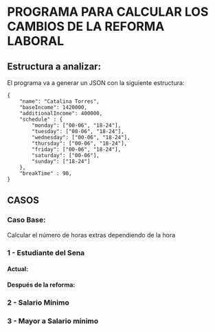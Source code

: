 # PROGRAMA PARA CALCULAR LOS CAMBIOS DE LA REFORMA LABORAL 

## Estructura a analizar: 

El programa va a generar un JSON con la siguiente estructura: 

```
{
    "name": "Catalina Torres", 
    "baseIncome": 1420000, 
    "additionalIncome": 400000,
    "schedule" : {
        "monday": ["00-06", "18-24"],
        "tuesday": ["00-06", "18-24"],
        "wednesday": ["00-06", "18-24"],
        "thursday": ["00-06", "18-24"],
        "friday": ["00-06", "18-24"],
        "saturday": ["00-06"],
        "sunday": ["18-24"]
    },
    "breakTime" : 90,
}
```


## CASOS 

### Caso Base: 
Calcular el número de horas extras dependiendo de la hora 

### 1 - Estudiante del Sena

#### Actual:

#### Después de la reforma:


### 2 - Salario Mínimo 


### 3 - Mayor a Salario mínimo
